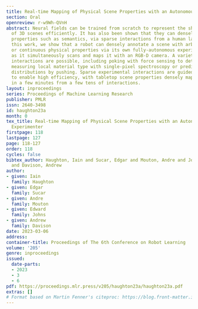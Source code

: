 ```yaml
---
title: Real-time Mapping of Physical Scene Properties with an Autonomous Robot Experimenter
section: Oral
openreview: r-w9Wh-QVnH
abstract: Neural fields can be trained from scratch to represent the shape and appearance
  of 3D scenes efficiently. It has also been shown that they can densely map correlated
  properties such as semantics, via sparse interactions from a human labeller. In
  this work, we show that a robot can densely annotate a scene with arbitrary discrete
  or continuous physical properties via its own fully-autonomous experimental interactions,
  as it simultaneously scans and maps it with an RGB-D camera. A variety of scene
  interactions are possible, including poking with force sensing to determine rigidity,
  measuring local material type with single-pixel spectroscopy or predicting force
  distributions by pushing. Sparse experimental interactions are guided by entropy
  to enable high efficiency, with tabletop scene properties densely mapped from scratch
  in a few minutes from a few tens of interactions.
layout: inproceedings
series: Proceedings of Machine Learning Research
publisher: PMLR
issn: 2640-3498
id: haughton23a
month: 0
tex_title: Real-time Mapping of Physical Scene Properties with an Autonomous Robot
  Experimenter
firstpage: 118
lastpage: 127
page: 118-127
order: 118
cycles: false
bibtex_author: Haughton, Iain and Sucar, Edgar and Mouton, Andre and Johns, Edward
  and Davison, Andrew
author:
- given: Iain
  family: Haughton
- given: Edgar
  family: Sucar
- given: Andre
  family: Mouton
- given: Edward
  family: Johns
- given: Andrew
  family: Davison
date: 2023-03-06
address:
container-title: Proceedings of The 6th Conference on Robot Learning
volume: '205'
genre: inproceedings
issued:
  date-parts:
  - 2023
  - 3
  - 6
pdf: https://proceedings.mlr.press/v205/haughton23a/haughton23a.pdf
extras: []
# Format based on Martin Fenner's citeproc: https://blog.front-matter.io/posts/citeproc-yaml-for-bibliographies/
---
```

